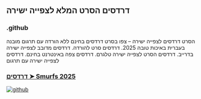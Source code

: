 ## דרדסים הסרט המלא לצפייה ישירה

### .github

הסרט דרדסים לצפייה ישירה – צפו בסרט דרדסים בחינם ללא הורדה עם תרגום מובנה בעברית באיכות טובה 2025. דרדסים סרט להורדה. דרדסים מדובב לצפייה ישירה בדרייב. דרדסים הסרט לצפייה ישירה טלגרם. דרדסים צפה באינטרנט בחינם. דרדסים לצפייה ישירה עם תרגום

### [דרדסים ➤ Smurfs 2025](https://watching4khdmovies.blogspot.com/2025/06/smurfs-he.html)

<a href="https://watching4khdmovies.blogspot.com/2025/06/smurfs-he.html" rel="nofollow"><img src="https://image.tmdb.org/t/p/w1280/tX8cIOaypLGqTdRqs9NSMrA9JYn.jpg" alt="github" data-canonical-src="https://image.tmdb.org/t/p/w1280/tX8cIOaypLGqTdRqs9NSMrA9JYn.jpg" style="max-width: 100%;"></a>
